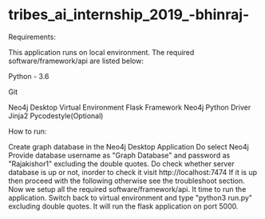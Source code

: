 # tribes_ai_internship_2019_-bhinraj-

Requirements:

This application runs on local environment.  The required software/framework/api are listed below:

Python - 3.6

Git

Neo4j Desktop
Virtual Environment
Flask Framework
Neo4j Python Driver
Jinja2
Pycodestyle(Optional)

How to run:

Create graph database in the Neo4j Desktop Application
Do select Neo4j 
Provide database username as "Graph Database" and password as "Rajakishor1" excluding the double quotes.
Do check whether server database is up or not, inorder to check it visit http://localhost:7474
If it is up then proceed with the following otherwise see the troubleshoot section.
Now we setup all the required software/framework/api. It time to run the application.
Switch back to virtual environment and type "python3 run.py" excluding double quotes.
It will run the flask application on port 5000.

